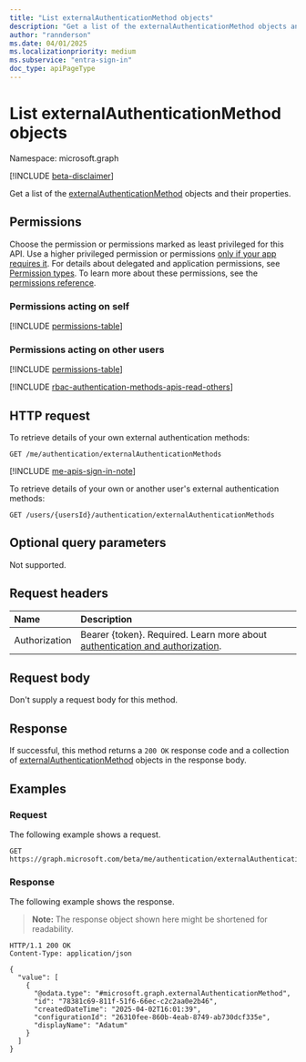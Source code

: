 ```yaml
---
title: "List externalAuthenticationMethod objects"
description: "Get a list of the externalAuthenticationMethod objects and their properties."
author: "rannderson"
ms.date: 04/01/2025
ms.localizationpriority: medium
ms.subservice: "entra-sign-in"
doc_type: apiPageType
---
```


# List externalAuthenticationMethod objects

Namespace: microsoft.graph

[!INCLUDE [beta-disclaimer](../../includes/beta-disclaimer.md)]

Get a list of the [externalAuthenticationMethod](../resources/externalauthenticationmethod.md) objects and their properties.

## Permissions

Choose the permission or permissions marked as least privileged for this API. Use a higher privileged permission or permissions [only if your app requires it](/graph/permissions-overview#best-practices-for-using-microsoft-graph-permissions). For details about delegated and application permissions, see [Permission types](/graph/permissions-overview#permission-types). To learn more about these permissions, see the [permissions reference](/graph/permissions-reference).

### Permissions acting on self

<!-- {
  "blockType": "permissions",
  "name": "authentication-list-externalauthenticationmethods-permissions"
}
-->
[!INCLUDE [permissions-table](../includes/permissions/authentication-list-externalauthenticationmethods-permissions.md)]

### Permissions acting on other users

<!-- {
  "blockType": "permissions",
  "name": "authentication-list-externalauthenticationmethods-2-permissions"
} -->
[!INCLUDE [permissions-table](../includes/permissions/authentication-list-externalauthenticationmethods-2-permissions.md)]

[!INCLUDE [rbac-authentication-methods-apis-read-others](../includes/rbac-for-apis/rbac-authentication-methods-apis-read-others.md)]

## HTTP request

To retrieve details of your own external authentication methods:
<!-- { "blockType": "ignored" } -->
``` http
GET /me/authentication/externalAuthenticationMethods
```

[!INCLUDE [me-apis-sign-in-note](../includes/me-apis-sign-in-note.md)]

To retrieve details of your own or another user's external authentication methods:
<!-- { "blockType": "ignored" } -->
``` http
GET /users/{usersId}/authentication/externalAuthenticationMethods
```

## Optional query parameters

Not supported.

## Request headers

|Name|Description|
|:---|:---|
|Authorization|Bearer {token}. Required. Learn more about [authentication and authorization](/graph/auth/auth-concepts).|

## Request body

Don't supply a request body for this method.

## Response

If successful, this method returns a `200 OK` response code and a collection of [externalAuthenticationMethod](../resources/externalauthenticationmethod.md) objects in the response body.

## Examples

### Request

The following example shows a request.
<!-- {
  "blockType": "request",
  "name": "list_externalauthenticationmethod"
}
-->
``` http
GET https://graph.microsoft.com/beta/me/authentication/externalAuthenticationMethods
```


### Response

The following example shows the response.
>**Note:** The response object shown here might be shortened for readability.
<!-- {
  "blockType": "response",
  "truncated": true,
  "@odata.type": "microsoft.graph.externalAuthenticationMethod"
}
-->
``` http
HTTP/1.1 200 OK
Content-Type: application/json

{
  "value": [
    {
      "@odata.type": "#microsoft.graph.externalAuthenticationMethod",
      "id": "78381c69-811f-51f6-66ec-c2c2aa0e2b46",
      "createdDateTime": "2025-04-02T16:01:39",
      "configurationId": "26310fee-860b-4eab-8749-ab730dcf335e",
      "displayName": "Adatum"
    }
  ]
}
```

